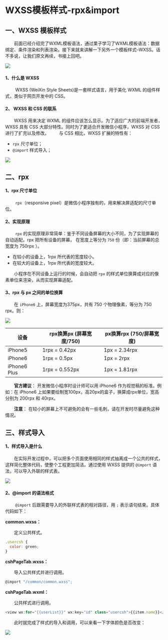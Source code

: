 # WXSS模板样式-rpx&import 

## 一、WXSS 模板样式

  前面已经介绍完了WXML模板语法，通过栗子学习了WXML模板语法：数据绑定、条件渲染和列表渲染。接下来就来讲解一下另外一个模板样式–WXSS。话不多说，让我们原文再续，书接上回吧。



![](https://blogwnx-bucket.oss-cn-beijing.aliyuncs.com/img/c8bde1a1ee5e49b89554490a67e354bf.gif)

#### 1、什么是 WXSS

   WXSS (WeiXin Style Sheets)是一套样式语言，用于美化 WXML 的组件样式，类似于网页开发中的 CSS。

#### 2、 WXSS 和 CSS 的联系

  WXSS 用来决定 WXML 的组件应该怎么显示。为了适应广大的前端开发者，WXSS 具有 CSS 大部分特性。同时为了更适合开发微信小程序，WXSS 对 CSS 进行了扩充以及修改。
  与 CSS 相比，WXSS 扩展的特性有：

- `rpx` 尺寸单位；
- `@import` 样式导入；

![](https://blogwnx-bucket.oss-cn-beijing.aliyuncs.com/img/6a08f1de307f4c19ac1de3b08139d323%5B1%5D.png)



## 二、rpx

#### 1、rpx 尺寸单位

   `rpx`（responsive pixel）是微信小程序独有的，用来解决屏适配的尺寸单位。

#### 2、实现原理

   `rpx` 的实现原理非常简单：鉴于不同设备屏幕的大小不同，为了实现屏幕的自动适配，rpx 把所有设备的屏幕，
在宽度上等分为 `750` 份（即：当前屏幕的总宽度为 750rpx ）。

- 在较小的设备上，1rpx 所代表的宽度较小。
- 在较大的设备上，1rpx 所代表的宽度较大。

  小程序在不同设备上运行的时候，会自动把 `rpx` 的样式单位换算成对应的像素单位来渲染，从而实现屏幕适配。

#### 3、rpx 与 px 之间的单位换算

  在 `iPhone6` 上，屏幕宽度为375px，共有 750 个物理像素，等分为 750 rpx。则：

![](https://blogwnx-bucket.oss-cn-beijing.aliyuncs.com/img/image-20240421223057322.png)

| 设备         | rpx换算px (屏幕宽度/750) | px换算rpx (750/屏幕宽度) |
| ------------ | ------------------------ | ------------------------ |
| iPhone5      | 1rpx = 0.42px            | 1px = 2.34rpx            |
| iPhone6      | 1rpx = 0.5px             | 1px = 2rpx               |
| iPhone6 Plus | 1rpx = 0.552px           | 1px = 1.81rpx            |

  **官方建议**： 开发微信小程序时设计师可以用 iPhone6 作为视觉稿的标准。例如：在 iPhone6 上如果要绘制宽100px，高20px的盒子，换算成rpx单位，宽高分别为 200rpx 和 40rpx。

  **注意**： 在较小的屏幕上不可避免的会有一些毛刺，请在开发时尽量避免这种情况。

## 三、样式导入

#### 1、样式导入是什么

  在实际开发过程中，可以把多个页面使用相同的样式抽离成一个公共的样式，这样简化整体代码，使整个工程更加简洁。通过使用 WXSS 提供的 `@import` 语法，可以导入外联的样式表。

![](https://blogwnx-bucket.oss-cn-beijing.aliyuncs.com/img/4896c03178d348b5b1492514cb13836f%5B1%5D.jpeg)



#### 2、@import 的语法格式

   `@import` 后跟需要导入的外联样式表的相对路径，用 `;` 表示语句结束。具体代码如下：

**common.wxss：**

  定义公共样式。

```javascript
.usercsh {
  color: green;
}
```

**cshPageTab.wxss：**

  导入公共样式并进行调用。

```javascript
@import "/common/common.wxss";
```

**cshPageTab.wxml：**

  公共样式进行调用。

```javascript
<view wx:for="{{userList}}" wx:key="id" class="usercsh">{{item.name}}</view>
```

  此时就完成了样式的导入和调用，可以来看一下字体颜色是否改变：

![](https://blogwnx-bucket.oss-cn-beijing.aliyuncs.com/img/b3e86ed1be5b40f2966074d16c58be58%5B1%5D.png)
